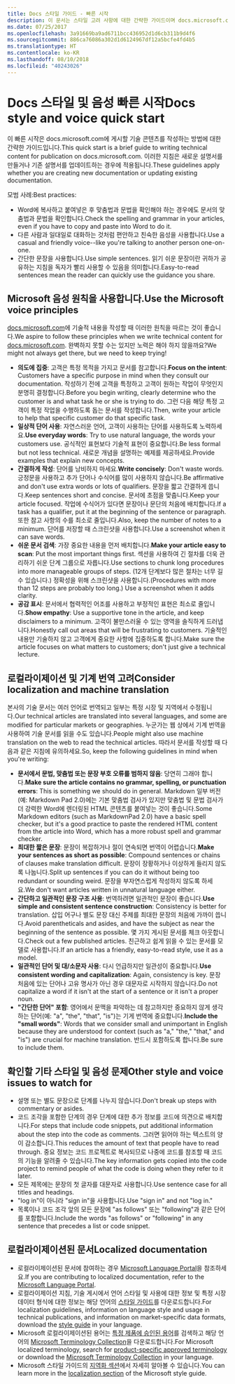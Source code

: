 ```yaml
---
title: Docs 스타일 가이드 - 빠른 시작
description: 이 문서는 스타일 고려 사항에 대한 간략한 가이드이며 docs.microsoft.com을 시작하기 위한 필수 항목을 포함하고 있습니다.
ms.date: 07/25/2017
ms.openlocfilehash: 3a91669ba9ad6711bcc436952d1d6cb311b9d4f6
ms.sourcegitcommit: 886ca76086a302d1d6124967df12a5bcfe4fd4b5
ms.translationtype: HT
ms.contentlocale: ko-KR
ms.lasthandoff: 08/10/2018
ms.locfileid: "40243026"
---
```

# <a name="docs-style-and-voice-quick-start"></a><span data-ttu-id="1fdce-103">Docs 스타일 및 음성 빠른 시작</span><span class="sxs-lookup"><span data-stu-id="1fdce-103">Docs style and voice quick start</span></span>

<span data-ttu-id="1fdce-104">이 빠른 시작은 docs.microsoft.com에 게시할 기술 콘텐츠를 작성하는 방법에 대한 간략한 가이드입니다.</span><span class="sxs-lookup"><span data-stu-id="1fdce-104">This quick start is a brief guide to writing technical content for publication on docs.microsoft.com.</span></span> <span data-ttu-id="1fdce-105">이러한 지침은 새로운 설명서를 만들거나 기존 설명서를 업데이트하는 경우에 적용됩니다.</span><span class="sxs-lookup"><span data-stu-id="1fdce-105">These guidelines apply whether you are creating new documentation or updating existing documentation.</span></span>

<span data-ttu-id="1fdce-106">모범 사례:</span><span class="sxs-lookup"><span data-stu-id="1fdce-106">Best practices:</span></span>

- <span data-ttu-id="1fdce-107">Word에 복사하고 붙여넣은 후 맞춤법과 문법을 확인해야 하는 경우에도 문서의 맞춤법과 문법을 확인합니다.</span><span class="sxs-lookup"><span data-stu-id="1fdce-107">Check the spelling and grammar in your articles, even if you have to copy and paste into Word to do it.</span></span>
- <span data-ttu-id="1fdce-108">다른 사람과 일대일로 대화하는 것처럼 편안하고 친숙한 음성을 사용합니다.</span><span class="sxs-lookup"><span data-stu-id="1fdce-108">Use a casual and friendly voice--like you're talking to another person one-on-one.</span></span>
- <span data-ttu-id="1fdce-109">간단한 문장을 사용합니다.</span><span class="sxs-lookup"><span data-stu-id="1fdce-109">Use simple sentences.</span></span> <span data-ttu-id="1fdce-110">읽기 쉬운 문장이란 귀하가 공유하는 지침을 독자가 빨리 사용할 수 있음을 의미합니다.</span><span class="sxs-lookup"><span data-stu-id="1fdce-110">Easy-to-read sentences mean the reader can quickly use the guidance you share.</span></span>

## <a name="use-the-microsoft-voice-principles"></a><span data-ttu-id="1fdce-111">Microsoft 음성 원칙을 사용합니다.</span><span class="sxs-lookup"><span data-stu-id="1fdce-111">Use the Microsoft voice principles</span></span>

<span data-ttu-id="1fdce-112">[docs.microsoft.com](https://docs.microsoft.com)에 기술적 내용을 작성할 때 이러한 원칙을 따르는 것이 좋습니다.</span><span class="sxs-lookup"><span data-stu-id="1fdce-112">We aspire to follow these principles when we write technical content for [docs.microsoft.com](https://docs.microsoft.com).</span></span> <span data-ttu-id="1fdce-113">완벽하지 못할 수는 있지만 노력은 해야 하지 않을까요?</span><span class="sxs-lookup"><span data-stu-id="1fdce-113">We might not always get there, but we need to keep trying!</span></span>

- <span data-ttu-id="1fdce-114">**의도에 집중**: 고객은 특정 목적을 가지고 문서를 참고합니다.</span><span class="sxs-lookup"><span data-stu-id="1fdce-114">**Focus on the intent**: Customers have a specific purpose in mind when they consult our documentation.</span></span> <span data-ttu-id="1fdce-115">작성하기 전에 고객을 특정하고 고객이 원하는 작업이 무엇인지 분명히 결정합니다.</span><span class="sxs-lookup"><span data-stu-id="1fdce-115">Before you begin writing, clearly determine who the customer is and what task he or she is trying to do.</span></span> <span data-ttu-id="1fdce-116">그런 다음 해당 특정 고객이 특정 작업을 수행하도록 돕는 문서를 작성합니다.</span><span class="sxs-lookup"><span data-stu-id="1fdce-116">Then, write your article to help that specific customer do that specific task.</span></span>
- <span data-ttu-id="1fdce-117">**일상적 단어 사용**: 자연스러운 언어, 고객이 사용하는 단어를 사용하도록 노력하세요.</span><span class="sxs-lookup"><span data-stu-id="1fdce-117">**Use everyday words**: Try to use natural language, the words your customers use.</span></span> <span data-ttu-id="1fdce-118">공식적인 표현보다 기술적 표현이 중요합니다.</span><span class="sxs-lookup"><span data-stu-id="1fdce-118">Be less formal but not less technical.</span></span> <span data-ttu-id="1fdce-119">새로운 개념을 설명하는 예제를 제공하세요.</span><span class="sxs-lookup"><span data-stu-id="1fdce-119">Provide examples that explain new concepts.</span></span>
- <span data-ttu-id="1fdce-120">**간결하게 작성**: 단어를 낭비하지 마세요.</span><span class="sxs-lookup"><span data-stu-id="1fdce-120">**Write concisely**: Don't waste words.</span></span> <span data-ttu-id="1fdce-121">긍정문을 사용하고 추가 단어나 수식어를 많이 사용하지 않습니다.</span><span class="sxs-lookup"><span data-stu-id="1fdce-121">Be affirmative and don't use extra words or lots of qualifiers.</span></span> <span data-ttu-id="1fdce-122">문장을 짧고 간결하게 씁니다.</span><span class="sxs-lookup"><span data-stu-id="1fdce-122">Keep sentences short and concise.</span></span> <span data-ttu-id="1fdce-123">문서에 초점을 맞춥니다.</span><span class="sxs-lookup"><span data-stu-id="1fdce-123">Keep your article focused.</span></span> <span data-ttu-id="1fdce-124">작업에 수식어가 있다면 문장이나 문단의 처음에 배치합니다.</span><span class="sxs-lookup"><span data-stu-id="1fdce-124">If a task has a qualifier, put it at the beginning of the sentence or paragraph.</span></span> <span data-ttu-id="1fdce-125">또한 참고 사항의 수를 최소로 줄입니다.</span><span class="sxs-lookup"><span data-stu-id="1fdce-125">Also, keep the number of notes to a minimum.</span></span> <span data-ttu-id="1fdce-126">단어를 저장할 때 스크린샷을 사용합니다.</span><span class="sxs-lookup"><span data-stu-id="1fdce-126">Use a screenshot when it can save words.</span></span>
- <span data-ttu-id="1fdce-127">**쉬운 문서 검색**: 가장 중요한 내용을 먼저 배치합니다.</span><span class="sxs-lookup"><span data-stu-id="1fdce-127">**Make your article easy to scan**: Put the most important things first.</span></span> <span data-ttu-id="1fdce-128">섹션을 사용하여 긴 절차를 더욱 관리하기 쉬운 단계 그룹으로 자릅니다.</span><span class="sxs-lookup"><span data-stu-id="1fdce-128">Use sections to chunk long procedures into more manageable groups of steps.</span></span> <span data-ttu-id="1fdce-129">(12개 단계보다 많은 절차는 너무 길 수 있습니다.) 정확성을 위해 스크린샷을 사용합니다.</span><span class="sxs-lookup"><span data-stu-id="1fdce-129">(Procedures with more than 12 steps are probably too long.) Use a screenshot when it adds clarity.</span></span>
- <span data-ttu-id="1fdce-130">**공감 표시**: 문서에서 협력적인 어조를 사용하고 부정적인 표현은 최소로 줄입니다.</span><span class="sxs-lookup"><span data-stu-id="1fdce-130">**Show empathy**: Use a supportive tone in the article, and keep disclaimers to a minimum.</span></span> <span data-ttu-id="1fdce-131">고객이 불만스러울 수 있는 영역을 솔직하게 드러냅니다.</span><span class="sxs-lookup"><span data-stu-id="1fdce-131">Honestly call out areas that will be frustrating to customers.</span></span> <span data-ttu-id="1fdce-132">기술적인 내용만 기술하지 않고 고객에게 중요한 사항에 집중하도록 합니다.</span><span class="sxs-lookup"><span data-stu-id="1fdce-132">Make sure the article focuses on what matters to customers; don't just give a technical lecture.</span></span>

## <a name="consider-localization-and-machine-translation"></a><span data-ttu-id="1fdce-133">로컬라이제이션 및 기계 번역 고려</span><span class="sxs-lookup"><span data-stu-id="1fdce-133">Consider localization and machine translation</span></span>

<span data-ttu-id="1fdce-134">본사의 기술 문서는 여러 언어로 번역되고 일부는 특정 시장 및 지역에서 수정됩니다.</span><span class="sxs-lookup"><span data-stu-id="1fdce-134">Our technical articles are translated into several languages, and some are modified for particular markets or geographies.</span></span> <span data-ttu-id="1fdce-135">누군가는 웹 상에서 기계 번역을 사용하여 기술 문서를 읽을 수도 있습니다.</span><span class="sxs-lookup"><span data-stu-id="1fdce-135">People might also use machine translation on the web to read the technical articles.</span></span> <span data-ttu-id="1fdce-136">따라서 문서를 작성할 때 다음과 같은 지침에 유의하세요.</span><span class="sxs-lookup"><span data-stu-id="1fdce-136">So, keep the following guidelines in mind when you're writing:</span></span>

- <span data-ttu-id="1fdce-137">**문서에서 문법, 맞춤법 또는 문장 부호 오류를 범하지 않음**: 당연히 그래야 합니다.</span><span class="sxs-lookup"><span data-stu-id="1fdce-137">**Make sure the article contains no grammar, spelling, or punctuation errors**: This is something we should do in general.</span></span> <span data-ttu-id="1fdce-138">Markdown 일부 버전(예: Markdown Pad 2.0)에는 기본 맞춤법 검사가 있지만 맞춤법 및 문법 검사가 더 강력한 Word에 렌더링된 HTML 콘텐츠를 붙여넣는 것이 좋습니다.</span><span class="sxs-lookup"><span data-stu-id="1fdce-138">Some Markdown editors (such as MarkdownPad 2.0) have a basic spell checker, but it's a good practice to paste the rendered HTML content from the article into Word, which has a more robust spell and grammar checker.</span></span>
- <span data-ttu-id="1fdce-139">**최대한 짧은 문장**: 문장이 복잡하거나 절이 연속되면 번역이 어렵습니다.</span><span class="sxs-lookup"><span data-stu-id="1fdce-139">**Make your sentences as short as possible**: Compound sentences or chains of clauses make translation difficult.</span></span> <span data-ttu-id="1fdce-140">문장이 장황하거나 이상하게 들리지 않도록 나눕니다.</span><span class="sxs-lookup"><span data-stu-id="1fdce-140">Split up sentences if you can do it without being too redundant or sounding weird.</span></span> <span data-ttu-id="1fdce-141">문장을 부자연스럽게 작성하지 않도록 하세요.</span><span class="sxs-lookup"><span data-stu-id="1fdce-141">We don't want articles written in unnatural language either.</span></span>
- <span data-ttu-id="1fdce-142">**간단하고 일관적인 문장 구조 사용**: 번역하려면 일관적인 문장이 좋습니다.</span><span class="sxs-lookup"><span data-stu-id="1fdce-142">**Use simple and consistent sentence construction**: Consistency is better for translation.</span></span> <span data-ttu-id="1fdce-143">삽입 어구나 별도 문장 대신 주제를 최대한 문장의 처음에 가까이 씁니다.</span><span class="sxs-lookup"><span data-stu-id="1fdce-143">Avoid parentheticals and asides, and have the subject as near the beginning of the sentence as possible.</span></span> <span data-ttu-id="1fdce-144">몇 가지 게시된 문서를 체크 아웃합니다.</span><span class="sxs-lookup"><span data-stu-id="1fdce-144">Check out a few published articles.</span></span> <span data-ttu-id="1fdce-145">친근하고 쉽게 읽을 수 있는 문서를 모델로 사용합니다.</span><span class="sxs-lookup"><span data-stu-id="1fdce-145">If an article has a friendly, easy-to-read style, use it as a model.</span></span>
- <span data-ttu-id="1fdce-146">**일관적인 단어 및 대/소문자 사용**: 다시 언급하지만 일관성이 중요합니다.</span><span class="sxs-lookup"><span data-stu-id="1fdce-146">**Use consistent wording and capitalization**: Again, consistency is key.</span></span> <span data-ttu-id="1fdce-147">문장 처음에 있는 단어나 고유 명사가 아닌 경우 대문자로 시작하지 않습니다.</span><span class="sxs-lookup"><span data-stu-id="1fdce-147">Do not capitalize a word if it isn't at the start of a sentence or it isn't a proper noun.</span></span>
- <span data-ttu-id="1fdce-148">**"간단한 단어" 포함**: 영어에서 문맥을 파악하는 데 참고하지만 중요하지 않게 생각하는 단어(예: "a", "the", "that", "is")는 기게 번역에 중요합니다.</span><span class="sxs-lookup"><span data-stu-id="1fdce-148">**Include the "small words"**: Words that we consider small and unimportant in English because they are understood for context (such as "a," "the," "that," and "is") are crucial for machine translation.</span></span> <span data-ttu-id="1fdce-149">반드시 포함하도록 합니다.</span><span class="sxs-lookup"><span data-stu-id="1fdce-149">Be sure to include them.</span></span>

## <a name="other-style-and-voice-issues-to-watch-for"></a><span data-ttu-id="1fdce-150">확인할 기타 스타일 및 음성 문제</span><span class="sxs-lookup"><span data-stu-id="1fdce-150">Other style and voice issues to watch for</span></span>

- <span data-ttu-id="1fdce-151">설명 또는 별도 문장으로 단계를 나누지 않습니다.</span><span class="sxs-lookup"><span data-stu-id="1fdce-151">Don't break up steps with commentary or asides.</span></span>
- <span data-ttu-id="1fdce-152">코드 조각을 포함한 단계의 경우 단계에 대한 추가 정보를 코드에 의견으로 배치합니다.</span><span class="sxs-lookup"><span data-stu-id="1fdce-152">For steps that include code snippets, put additional information about the step into the code as comments.</span></span> <span data-ttu-id="1fdce-153">그러면 읽어야 하는 텍스트의 양이 감소합니다.</span><span class="sxs-lookup"><span data-stu-id="1fdce-153">This reduces the amount of text that people have to read through.</span></span> <span data-ttu-id="1fdce-154">중요 정보는 코드 프로젝트로 복사되므로 나중에 코드를 참조할 때 코드의 기능을 알려줄 수 있습니다.</span><span class="sxs-lookup"><span data-stu-id="1fdce-154">The key information gets copied into the code project to remind people of what the code is doing when they refer to it later.</span></span>
- <span data-ttu-id="1fdce-155">모든 제목에는 문장의 첫 글자를 대문자로 사용합니다.</span><span class="sxs-lookup"><span data-stu-id="1fdce-155">Use sentence case for all titles and headings.</span></span>
- <span data-ttu-id="1fdce-156">"log in"이 아니라 "sign in"을 사용합니다.</span><span class="sxs-lookup"><span data-stu-id="1fdce-156">Use "sign in" and not "log in."</span></span>
- <span data-ttu-id="1fdce-157">목록이나 코드 조각 앞의 모든 문장에 "as follows" 또는 "following"과 같은 단어를 포함합니다.</span><span class="sxs-lookup"><span data-stu-id="1fdce-157">Include the words "as follows" or "following" in any sentence that precedes a list or code snippet.</span></span>

## <a name="localized-documentation"></a><span data-ttu-id="1fdce-158">로컬라이제이션된 문서</span><span class="sxs-lookup"><span data-stu-id="1fdce-158">Localized documentation</span></span>

- <span data-ttu-id="1fdce-159">로컬라이제이션된 문서에 참여하는 경우 [Microsoft Language Portal](https://www.microsoft.com/Language/Default.aspx)을 참조하세요.</span><span class="sxs-lookup"><span data-stu-id="1fdce-159">If you are contributing to localized documentation, refer to the [Microsoft Language Portal](https://www.microsoft.com/Language/Default.aspx).</span></span>
- <span data-ttu-id="1fdce-160">로컬라이제이션 지침, 기술 게시에서 언어 스타일 및 사용에 대한 정보 및 특정 시장 데이터 형식에 대한 정보는 해당 언어의 [스타일 가이드](https://www.microsoft.com/Language/StyleGuides)를 다운로드합니다.</span><span class="sxs-lookup"><span data-stu-id="1fdce-160">For localization guidelines, information on language style and usage in technical publications, and information on market-specific data formats, download the [style guide](https://www.microsoft.com/Language/StyleGuides) in your language.</span></span>
- <span data-ttu-id="1fdce-161">Microsoft 로컬라이제이션된 용어는 [특정 제품에 승인된 용어](https://www.microsoft.com/Language/Default.aspx)를 검색하고 해당 언어의 [Microsoft Terminology Collection](https://www.microsoft.com/Language/Terminology.aspx)을 다운로드합니다.</span><span class="sxs-lookup"><span data-stu-id="1fdce-161">For Microsoft localized terminology, search for [product-specific approved terminology](https://www.microsoft.com/Language/Default.aspx) or download the [Microsoft Terminology Collection](https://www.microsoft.com/Language/Terminology.aspx) in your language.</span></span>
- <span data-ttu-id="1fdce-162">Microsoft 스타일 가이드의 [지역화 섹션](https://docs.microsoft.com/style-guide/global-communications/)에서 자세히 알아볼 수 있습니다.</span><span class="sxs-lookup"><span data-stu-id="1fdce-162">You can learn more in the [localization section](https://docs.microsoft.com/style-guide/global-communications/) of the Microsoft style guide.</span></span>
